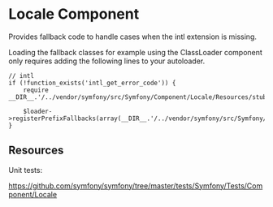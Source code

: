 Locale Component
================

Provides fallback code to handle cases when the intl extension is missing.

Loading the fallback classes for example using the ClassLoader component only
requires adding the following lines to your autoloader.

```
// intl
if (!function_exists('intl_get_error_code')) {
    require __DIR__.'/../vendor/symfony/src/Symfony/Component/Locale/Resources/stubs/functions.php';

    $loader->registerPrefixFallbacks(array(__DIR__.'/../vendor/symfony/src/Symfony/Component/Locale/Resources/stubs'));
}
```

Resources
---------

Unit tests:

https://github.com/symfony/symfony/tree/master/tests/Symfony/Tests/Component/Locale
